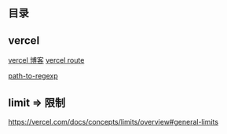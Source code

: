 ## 目录

## vercel

[vercel 博客](https://i-tech.tech/iloveu/44d57db9.html)
[vercel route](https://vercel.com/docs/errors#errors/invalid-route-source-pattern)

[path-to-regexp](https://github.com/pillarjs/path-to-regexp/tree/v6.1.0)

## limit => 限制

https://vercel.com/docs/concepts/limits/overview#general-limits

